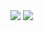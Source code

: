 <!--
**tinytsunami/tinytsunami** is a ✨ _special_ ✨ repository because its `README.md` (this file) appears on your GitHub profile.

Here are some ideas to get you started:

- 🔭 I’m currently working on ...
- 🌱 I’m currently learning ...
- 👯 I’m looking to collaborate on ...
- 🤔 I’m looking for help with ...
- 💬 Ask me about ...
- 📫 How to reach me: ...
- 😄 Pronouns: ...
- ⚡ Fun fact: ...
-->

<img align=top src="https://github-readme-stats.vercel.app/api/top-langs/?username=tinytsunami&layout=compact&show_icons=true&title_color=ffffff&icon_color=34abeb&text_color=daf7dc&bg_color=151515"/>
<img src="https://github-readme-stats.vercel.app/api?username=tinytsunami&show_icons=true&title_color=ffffff&icon_color=34abeb&text_color=daf7dc&bg_color=151515"/>
